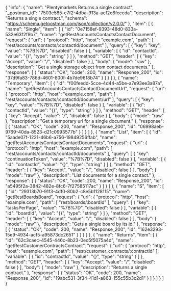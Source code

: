 {
  "info": {
    "name": "Plentymarkets Returns a single contract",
    "_postman_id": "7503e585-c7f2-4dba-913a-acf2e6fcccda",
    "description": "Returns a single contract.",
    "schema": "https://schema.getpostman.com/json/collection/v2.0.0/"
  },
  "item": [
    {
      "name": "Single",
      "item": [
        {
          "id": "0e7158ef-9393-48d0-833a-532e63f2f9b7",
          "name": "getRestAccountsContactsContactDocument",
          "request": {
            "url": {
              "protocol": "http",
              "host": "example.com",
              "path": [
                "rest/accounts/contacts/:contactId/document"
              ],
              "query": [
                {
                  "key": "key",
                  "value": "%7B%7D",
                  "disabled": false
                }
              ],
              "variable": [
                {
                  "id": "contactId",
                  "value": "{}",
                  "type": "string"
                }
              ]
            },
            "method": "GET",
            "header": [
              {
                "key": "Accept",
                "value": "*/*",
                "disabled": false
              }
            ],
            "body": {
              "mode": "raw"
            },
            "description": "Get a single storage object from contact documents."
          },
          "response": [
            {
              "status": "OK",
              "code": 200,
              "name": "Response_200",
              "id": "37d9fa83-786d-4601-800f-4b7de9618b74"
            }
          ]
        }
      ]
    },
    {
      "name": "Temporary",
      "item": [
        {
          "id": "f00feedd-5cce-4d44-a5be-a7e93ee3a87a",
          "name": "getRestAccountsContactsContactDocumentUrl",
          "request": {
            "url": {
              "protocol": "http",
              "host": "example.com",
              "path": [
                "rest/accounts/contacts/:contactId/document/url"
              ],
              "query": [
                {
                  "key": "key",
                  "value": "%7B%7D",
                  "disabled": false
                }
              ],
              "variable": [
                {
                  "id": "contactId",
                  "value": "{}",
                  "type": "string"
                }
              ]
            },
            "method": "GET",
            "header": [
              {
                "key": "Accept",
                "value": "*/*",
                "disabled": false
              }
            ],
            "body": {
              "mode": "raw"
            },
            "description": "Get a temporary url for a single document."
          },
          "response": [
            {
              "status": "OK",
              "code": 200,
              "name": "Response_200",
              "id": "06998aeb-9769-40da-8523-d21c0993577b"
            }
          ]
        }
      ]
    },
    {
      "name": "List",
      "item": [
        {
          "id": "5aade07f-1221-46b6-a756-19849256ffab",
          "name": "getRestAccountsContactsContactDocuments",
          "request": {
            "url": {
              "protocol": "http",
              "host": "example.com",
              "path": [
                "rest/accounts/contacts/:contactId/documents"
              ],
              "query": [
                {
                  "key": "continuationToken",
                  "value": "%7B%7D",
                  "disabled": false
                }
              ],
              "variable": [
                {
                  "id": "contactId",
                  "value": "{}",
                  "type": "string"
                }
              ]
            },
            "method": "GET",
            "header": [
              {
                "key": "Accept",
                "value": "*/*",
                "disabled": false
              }
            ],
            "body": {
              "mode": "raw"
            },
            "description": "List documents for a single contact."
          },
          "response": [
            {
              "status": "OK",
              "code": 200,
              "name": "Response_200",
              "id": "a5495f2a-3842-482e-8fc6-7f27585117ac"
            }
          ]
        }
      ]
    },
    {
      "name": "S",
      "item": [
        {
          "id": "29313b70-91f3-4df0-80b2-c8e5b1128115",
          "name": "getRestBoardsBoard",
          "request": {
            "url": {
              "protocol": "http",
              "host": "example.com",
              "path": [
                "rest/boards/:boardId"
              ],
              "query": [
                {
                  "key": "tasksPerPage",
                  "value": "%7B%7D",
                  "disabled": false
                }
              ],
              "variable": [
                {
                  "id": "boardId",
                  "value": "{}",
                  "type": "string"
                }
              ]
            },
            "method": "GET",
            "header": [
              {
                "key": "Accept",
                "value": "*/*",
                "disabled": false
              }
            ],
            "body": {
              "mode": "raw"
            },
            "description": "Gets a single board by its id."
          },
          "response": [
            {
              "status": "OK",
              "code": 200,
              "name": "Response_200",
              "id": "162e3293-15e9-4934-acf5-a95873dc2651"
            }
          ]
        }
      ]
    },
    {
      "name": "Returns",
      "item": [
        {
          "id": "62c3caec-4545-446c-8b23-0ed5f5075a4d",
          "name": "getRestCustomerContractsContract",
          "request": {
            "url": {
              "protocol": "http",
              "host": "example.com",
              "path": [
                "rest/customer_contracts/:contractId"
              ],
              "variable": [
                {
                  "id": "contractId",
                  "value": "{}",
                  "type": "string"
                }
              ]
            },
            "method": "GET",
            "header": [
              {
                "key": "Accept",
                "value": "*/*",
                "disabled": false
              }
            ],
            "body": {
              "mode": "raw"
            },
            "description": "Returns a single contract."
          },
          "response": [
            {
              "status": "OK",
              "code": 200,
              "name": "Response_200",
              "id": "19abc531-3f34-41d1-a863-155c55b3c2d1"
            }
          ]
        }
      ]
    }
  ]
}